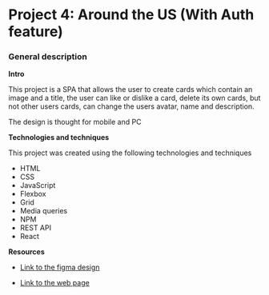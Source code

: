 # Project 4: Around the US (With Auth feature)

### General description
  
**Intro**    
  
This project is a SPA that allows the user to create cards which contain an image and a title, the user can like or dislike a card, delete its own cards,
but not other users cards, can change the users avatar, name and description.

The design is thought for mobile and PC

**Technologies and techniques**

This project was created using the following technologies and techniques
  
  * HTML
  * CSS
  * JavaScript
  * Flexbox
  * Grid
  * Media queries
  * NPM
  * REST API
  * React

**Resources**  
  
* [Link to the figma design](https://www.figma.com/file/LDMgqWesKpQkIwhOfEBuTS/WEB%2C-Sprint-5%3A-Around-The-U.S.-%7C-desktop-%2B-mobile?node-id=0%3A1)

* [Link to the web page](https://julioeva.github.io/web_project_4_esp/)
  
